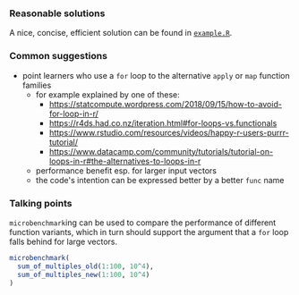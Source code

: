 ### Reasonable solutions

A nice, concise, efficient solution can be found in [`example.R`](https://github.com/exercism/r/blob/master/exercises/sum-of-multiples/example.R).


### Common suggestions

- point learners who use a `for` loop to the alternative `apply` or `map` function families
    + for example explained by one of these:
        * https://statcompute.wordpress.com/2018/09/15/how-to-avoid-for-loop-in-r/
        * https://r4ds.had.co.nz/iteration.html#for-loops-vs.functionals
        * https://www.rstudio.com/resources/videos/happy-r-users-purrr-tutorial/
        * https://www.datacamp.com/community/tutorials/tutorial-on-loops-in-r#the-alternatives-to-loops-in-r
    + performance benefit esp. for larger input vectors
    + the code's intention can be expressed better by a better `func` name

### Talking points

`microbenchmark`ing can be used to compare the performance of different function variants, which in turn should support the argument that a `for` loop falls behind for large vectors.

```r
microbenchmark(
  sum_of_multiples_old(1:100, 10^4),
  sum_of_multiples_new(1:100, 10^4)
)
```
